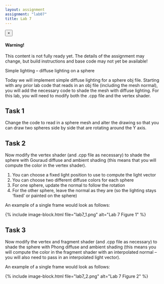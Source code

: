 ```yaml
---
layout: assignment
assignment: "lab07"
title: Lab 7
---
```


<div class="alert alert-dismissible alert-danger">
  <button type="button" class="close" data-dismiss="alert">&times;</button>
  <h4>Warning!</h4>
  <p>
    This content is not fully ready yet.
    The details of the assignment may change, but build instructions and base code may not yet be available!
  </p>
</div>

Simple lighting – diffuse lighting on a sphere

Today we will implement simple diffuse lighting for a sphere obj file. Starting with any
prior lab code that reads in an obj file (including the mesh normal), you will add the
necessary code to shade the mesh with diffuse lighting. For this lab, you will need to
modify both the .cpp file and the vertex shader.



## Task 1

Change the code to read in a sphere mesh and alter the drawing so that you can draw two
spheres side by side that are rotating around the Y axis.



## Task 2

Now modify the vertex shader (and .cpp file as necessary) to shade the sphere with
Gouraud diffuse and ambient shading (this means that you will compute the color in the
vertex shader).

1. You can choose a fixed light position to use to compute the light vector
2. You can choose two different diffuse colors for each sphere
3. For one sphere, update the normal to follow the rotation
4. For the other sphere, leave the normal as they are (so the lighting stays ‘fixed’
  or painted on the sphere)

An example of a single frame would look as follows:

{% include image-block.html file="lab7_1.png" alt="Lab 7 Figure 1" %}



## Task 3

Now modify the vertex and fragment shader (and .cpp file as necessary) to shade the
sphere with Phong diffuse and ambient shading (this means you will compute the color in
the fragment shader with an interpolated normal – you will also need to pass in an
interpolated light vector).

An example of a single frame would look as follows:

{% include image-block.html file="lab7_2.png" alt="Lab 7 Figure 2" %}
